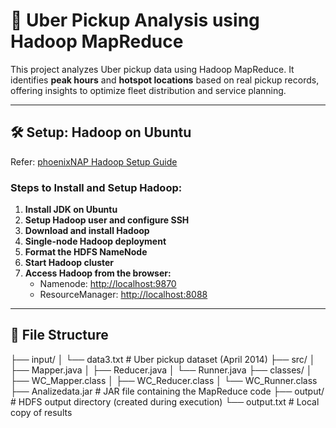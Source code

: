 # 🚖 Uber Pickup Analysis using Hadoop MapReduce

This project analyzes Uber pickup data using Hadoop MapReduce. It identifies **peak hours** and **hotspot locations** based on real pickup records, offering insights to optimize fleet distribution and service planning.

---

## 🛠️ Setup: Hadoop on Ubuntu

Refer: [phoenixNAP Hadoop Setup Guide](https://phoenixnap.com/kb/install-hadoop-ubuntu)

### Steps to Install and Setup Hadoop:

1. **Install JDK on Ubuntu**
2. **Setup Hadoop user and configure SSH**
3. **Download and install Hadoop**
4. **Single-node Hadoop deployment**
5. **Format the HDFS NameNode**
6. **Start Hadoop cluster**
7. **Access Hadoop from the browser:**
   - Namenode: [http://localhost:9870](http://localhost:9870)
   - ResourceManager: [http://localhost:8088](http://localhost:8088)

---

## 📁 File Structure

├── input/
│ └── data3.txt # Uber pickup dataset (April 2014)
├── src/
│ ├── Mapper.java
│ ├── Reducer.java
│ └── Runner.java
├── classes/
│ ├── WC_Mapper.class
│ ├── WC_Reducer.class
│ └── WC_Runner.class
├── Analizedata.jar # JAR file containing the MapReduce code
├── output/ # HDFS output directory (created during execution)
└── output.txt # Local copy of results

